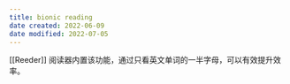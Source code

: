 ```yaml
---
title: bionic reading
date created: 2022-06-09
date modified: 2022-07-05
---
```


[[Reeder]] 阅读器内置该功能，通过只看英文单词的一半字母，可以有效提升效率。
